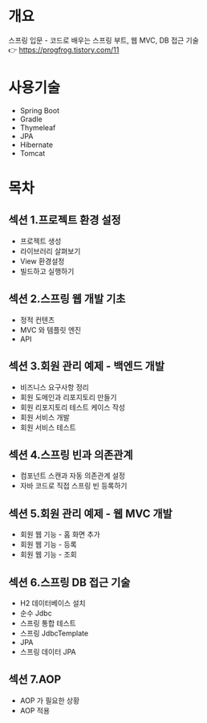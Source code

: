# 개요
스프링 입문 - 코드로 배우는 스프링 부트, 웹 MVC, DB 접근 기술  
👉 https://progfrog.tistory.com/11

# 사용기술
- Spring Boot
- Gradle
- Thymeleaf
- JPA
- Hibernate
- Tomcat

# 목차
## 섹션 1.프로젝트 환경 설정
- 프로젝트 생성
- 라이브러리 살펴보기
- View 환경설정
- 빌드하고 실행하기

## 섹션 2.스프링 웹 개발 기초
- 정적 컨텐츠
- MVC 와 템플릿 엔진
- API

## 섹션 3.회원 관리 예제 - 백엔드 개발
- 비즈니스 요구사항 정리
- 회원 도메인과 리포지토리 만들기
- 회원 리포지토리 테스트 케이스 작성
- 회원 서비스 개발
- 회원 서비스 테스트

## 섹션 4.스프링 빈과 의존관계
- 컴포넌트 스캔과 자동 의존관계 설정
- 자바 코드로 직접 스프링 빈 등록하기

## 섹션 5.회원 관리 예제 - 웹 MVC 개발
- 회원 웹 기능 - 홈 화면 추가
- 회원 웹 기능 - 등록
- 회원 웹 기능 - 조회

## 섹션 6.스프링 DB 접근 기술
- H2 데이터베이스 설치
- 순수 Jdbc
- 스프링 통합 테스트
- 스프링 JdbcTemplate
- JPA
- 스프링 데이터 JPA

## 섹션 7.AOP
- AOP 가 필요한 상황
- AOP 적용
